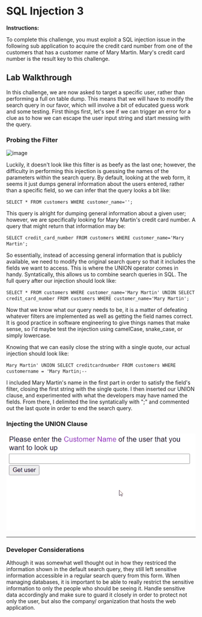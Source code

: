 # SQL Injection 3

**Instructions:**

To complete this challenge, you must exploit a SQL injection issue in the following sub application to acquire the credit card number from one of the customers that has a customer name of Mary Martin. Mary's credit card number is the result key to this challenge.

## Lab Walkthrough

In this challenge, we are now asked to target a specific user, rather than performing a full on table dump. This means that we will have to modify the search query in our favor, which will involve a bit of educated guess work and some testing. First things first, let's see if we can trigger an error for a clue as to how we can escape the user input string and start messing with the query.

### Probing the Filter
![image](https://user-images.githubusercontent.com/66766340/147537974-7f04d79c-cd36-431e-95b7-925471bf8ddf.png)

Luckily, it doesn't look like this filter is as beefy as the last one; however, the difficulty in performing this injection is guessing the names of the parameters within the search query. By default, looking at the web form, it seems it just dumps general information about the users entered, rather than a specific field, so we can infer that the query looks a bit like:
```MySQL
SELECT * FROM customers WHERE customer_name='';
```

This query is alright for dumping general information about a given user; however, we are specifically looking for Mary Martin's credit card number. A query that might return that information may be:
```MySQL
SELECT credit_card_number FROM customers WHERE customer_name='Mary Martin';
```

So essentially, instead of accessing general information that is publicly available, we need to modify the original search query so that it includes the fields we want to access. This is where the UNION operator comes in handy. Syntatically, this allows us to combine search queries in SQL. The full query after our injection should look like:
```MySQL
SELECT * FROM customers WHERE customer_name='Mary Martin' UNION SELECT credit_card_number FROM customers WHERE customer_name='Mary Martin';
```

Now that we know what our query needs to be, it is a matter of defeating whatever filters are implemented as well as getting the field names correct. It is good practice in software engineering to give things names that make sense, so I'd maybe test the injection using camelCase, snake_case, or simply lowercase.

Knowing that we can easily close the string with a single quote, our actual injection should look like:
```MySQL
Mary Martin' UNION SELECT creditcardnumber FROM customers WHERE customername = 'Mary Martin;--   
```

I included Mary Martin's name in the first part in order to satisfy the field's filter, closing the first string with the single quote. I then inserted our UNION clause, and experimented with what the developers may have named the fields. From there, I delimited the line syntatically with ";" and commented out the last quote in order to end the search query.

### Injecting the UNION Clause
<img src="https://github.com/colton-gabertan/SecurityShepherdLabs/blob/SQLI-3/SQLI3.gif">

---

### Developer Considerations

Although it was somewhat well thought out in how they restriced the information shown in the default search query, they still left sensitive information accessible in a regular search query from this form. When managing databases, it is important to be able to really restrict the sensitive information to only the people who should be seeing it. Handle sensitive data accordingly and make sure to guard it closely in order to protect not only the user, but also the company/ organization that hosts the web application.
